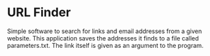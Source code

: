 # URL Finder
Simple software to search for links and email addresses from a given website.
This application saves the addresses it finds to a file called parameters.txt.
The link itself is given as an argument to the program.
